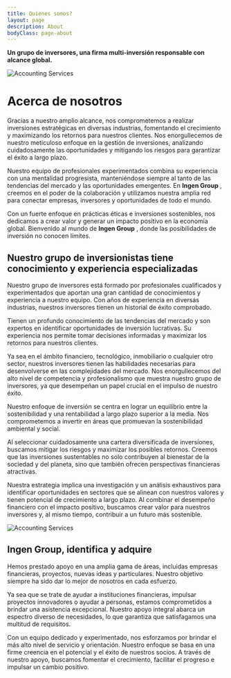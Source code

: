 ```yaml
---
title: Quienes somos?
layout: page
description: About
bodyClass: page-about
---
```


**Un grupo de inversores, una firma multi-inversión responsable con alcance global.**

![Accounting Services](/victoryjacklimited/images/whatis.jpg)

# Acerca de nosotros

Gracias a nuestro amplio alcance, nos comprometemos a realizar inversiones estratégicas en diversas industrias, fomentando el crecimiento y maximizando los retornos para nuestros clientes. Nos enorgullecemos de nuestro meticuloso enfoque en la gestión de inversiones, analizando cuidadosamente las oportunidades y mitigando los riesgos para garantizar el éxito a largo plazo.

Nuestro equipo de profesionales experimentados combina su experiencia con una mentalidad progresista, manteniéndose siempre al tanto de las tendencias del mercado y las oportunidades emergentes. En **Ingen Group** , creemos en el poder de la colaboración y utilizamos nuestra amplia red para conectar empresas, inversores y oportunidades de todo el mundo.

Con un fuerte enfoque en prácticas éticas e inversiones sostenibles, nos dedicamos a crear valor y generar un impacto positivo en la economía global. Bienvenido al mundo de **Ingen Group** , donde las posibilidades de inversión no conocen límites.

## Nuestro grupo de inversionistas tiene conocimiento y experiencia especializadas

Nuestro grupo de inversores está formado por profesionales cualificados y experimentados que aportan una gran cantidad de conocimientos y experiencia a nuestro equipo. Con años de experiencia en diversas industrias, nuestros inversores tienen un historial de éxito comprobado.

Tienen un profundo conocimiento de las tendencias del mercado y son expertos en identificar oportunidades de inversión lucrativas. Su experiencia nos permite tomar decisiones informadas y maximizar los retornos para nuestros clientes.

Ya sea en el ámbito financiero, tecnológico, inmobiliario o cualquier otro sector, nuestros inversores tienen las habilidades necesarias para desenvolverse en las complejidades del mercado. Nos enorgullecemos del alto nivel de competencia y profesionalismo que muestra nuestro grupo de inversores, ya que desempeñan un papel crucial en el impulso de nuestro éxito.

Nuestro enfoque de inversión se centra en lograr un equilibrio entre la sostenibilidad y una rentabilidad a largo plazo superior a la media. Nos comprometemos a invertir en áreas que promuevan la sostenibilidad ambiental y social.

Al seleccionar cuidadosamente una cartera diversificada de inversiones, buscamos mitigar los riesgos y maximizar los posibles retornos. Creemos que las inversiones sustentables no solo contribuyen al bienestar de la sociedad y del planeta, sino que también ofrecen perspectivas financieras atractivas.

Nuestra estrategia implica una investigación y un análisis exhaustivos para identificar oportunidades en sectores que se alinean con nuestros valores y tienen potencial de crecimiento a largo plazo. Al combinar el desempeño financiero con el impacto positivo, buscamos crear valor para nuestros inversores y, al mismo tiempo, contribuir a un futuro más sostenible.

![Accounting Services](/victoryjacklimited/images/whatis.jpg)

## Ingen Group, identifica y adquire

Hemos prestado apoyo en una amplia gama de áreas, incluidas empresas financieras, proyectos, nuevas ideas y particulares. Nuestro objetivo siempre ha sido dar lo mejor de nosotros en cada esfuerzo.

Ya sea que se trate de ayudar a instituciones financieras, impulsar proyectos innovadores o ayudar a personas, estamos comprometidos a brindar una asistencia excepcional. Nuestro apoyo integral abarca un espectro diverso de necesidades, lo que garantiza que satisfagamos una multitud de requisitos.

Con un equipo dedicado y experimentado, nos esforzamos por brindar el más alto nivel de servicio y orientación. Nuestro enfoque se basa en una firme creencia en el potencial y el éxito de nuestros socios. A través de nuestro apoyo, buscamos fomentar el crecimiento, facilitar el progreso e impulsar un cambio positivo.
